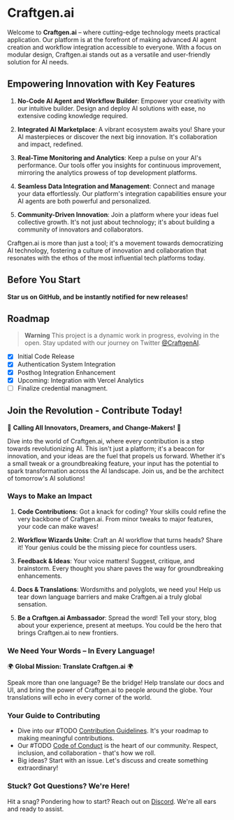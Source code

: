 # Craftgen.ai

Welcome to **Craftgen.ai** – where cutting-edge technology meets practical application. Our platform is at the forefront of making advanced AI agent creation and workflow integration accessible to everyone. With a focus on modular design, Craftgen.ai stands out as a versatile and user-friendly solution for AI needs.

## Empowering Innovation with Key Features

1. **No-Code AI Agent and Workflow Builder**: Empower your creativity with our intuitive builder. Design and deploy AI solutions with ease, no extensive coding knowledge required.

2. **Integrated AI Marketplace**: A vibrant ecosystem awaits you! Share your AI masterpieces or discover the next big innovation. It's collaboration and impact, redefined.

3. **Real-Time Monitoring and Analytics**: Keep a pulse on your AI's performance. Our tools offer you insights for continuous improvement, mirroring the analytics prowess of top development platforms.

4. **Seamless Data Integration and Management**: Connect and manage your data effortlessly. Our platform's integration capabilities ensure your AI agents are both powerful and personalized.

5. **Community-Driven Innovation**: Join a platform where your ideas fuel collective growth. It's not just about technology; it's about building a community of innovators and collaborators.

Craftgen.ai is more than just a tool; it's a movement towards democratizing AI technology, fostering a culture of innovation and collaboration that resonates with the ethos of the most influential tech platforms today.

## Before You Start

**Star us on GitHub, and be instantly notified for new releases!**

## Roadmap

> **Warning**
> This project is a dynamic work in progress, evolving in the open. Stay updated with our journey on Twitter [@CraftgenAI](https://twitter.com/CraftgenAI).

- [x] Initial Code Release
- [x] Authentication System Integration
- [x] Posthog Integration Enhancement
- [x] Upcoming: Integration with Vercel Analytics
- [ ] Finalize credential managment.

## Join the Revolution - Contribute Today!

🌟 **Calling All Innovators, Dreamers, and Change-Makers!** 🌟

Dive into the world of Craftgen.ai, where every contribution is a step towards revolutionizing AI. This isn't just a platform; it's a beacon for innovation, and your ideas are the fuel that propels us forward. Whether it's a small tweak or a groundbreaking feature, your input has the potential to spark transformation across the AI landscape. Join us, and be the architect of tomorrow's AI solutions!

### Ways to Make an Impact

1. **Code Contributions**: Got a knack for coding? Your skills could refine the very backbone of Craftgen.ai. From minor tweaks to major features, your code can make waves!

2. **Workflow Wizards Unite**: Craft an AI workflow that turns heads? Share it! Your genius could be the missing piece for countless users.

3. **Feedback & Ideas**: Your voice matters! Suggest, critique, and brainstorm. Every thought you share paves the way for groundbreaking enhancements.

4. **Docs & Translations**: Wordsmiths and polyglots, we need you! Help us tear down language barriers and make Craftgen.ai a truly global sensation.

5. **Be a Craftgen.ai Ambassador**: Spread the word! Tell your story, blog about your experience, present at meetups. You could be the hero that brings Craftgen.ai to new frontiers.

### We Need Your Words – In Every Language!

🌍 **Global Mission: Translate Craftgen.ai** 🌍

Speak more than one language? Be the bridge! Help translate our docs and UI, and bring the power of Craftgen.ai to people around the globe. Your translations will echo in every corner of the world.

### Your Guide to Contributing

- Dive into our #TODO [Contribution Guidelines](link-to-contribution-guidelines). It's your roadmap to making meaningful contributions.
- Our #TODO [Code of Conduct](link-to-code-of-conduct) is the heart of our community. Respect, inclusion, and collaboration - that's how we roll.
- Big ideas? Start with an issue. Let's discuss and create something extraordinary!

### Stuck? Got Questions? We're Here!

Hit a snag? Pondering how to start? Reach out on [Discord](https://craftgen.ai/discord). We're all ears and ready to assist.

